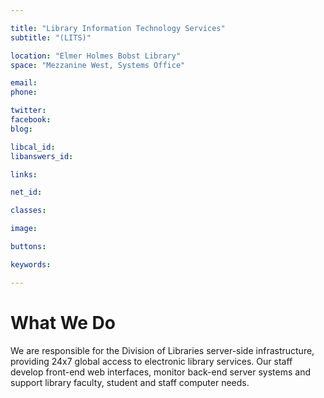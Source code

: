 ```yaml
---

title: "Library Information Technology Services"
subtitle: "(LITS)"

location: "Elmer Holmes Bobst Library"
space: "Mezzanine West, Systems Office"

email: 
phone: 

twitter: 
facebook: 
blog:

libcal_id: 
libanswers_id: 

links:

net_id: 

classes:

image: 

buttons:

keywords:

---
```


# What We Do

We are responsible for the Division of Libraries server-side infrastructure, providing 24x7 global access to electronic library services. Our staff develop front-end web interfaces, monitor back-end server systems and support library faculty, student and staff computer needs.  
